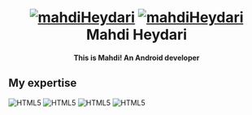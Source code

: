 
<h1 align="center">
  <br>
  <a href=""><img src="https://quickblox.com/wp-content/uploads/2019/08/whats-holding-mobile-app-developers-back-from-flutter.png" alt="mahdiHeydari"></a>
  <a href=""><img src="https://images.prismic.io/qovery/c952e642-7c8c-4e2f-854e-b14a14868b3e_kotlin.png?ixlib=gatsbyFP&auto=compress%2Cformat&fit=max&q=50" alt="mahdiHeydari"></a>
  <br>
  Mahdi Heydari
</h1>

<h4 align="center">This is Mahdi! An Android developer</h4>

## My expertise

<p>

<img alt="HTML5" src="https://img.shields.io/badge/flutter-%23E34F26.svg?style=for-the-badge&logo=flutter&logoColor=white" />
<img alt="HTML5" src="https://img.shields.io/badge/dart-%23E34F26.svg?style=for-the-badge&logo=dart&logoColor=white" />
<img alt="HTML5" src="https://img.shields.io/badge/kotlin-%23E34F26.svg?style=for-the-badge&logo=kotlin&logoColor=white" />
<img alt="HTML5" src="https://img.shields.io/badge/git-%23E34F26.svg?style=for-the-badge&logo=git&logoColor=white" />


  

</p>


